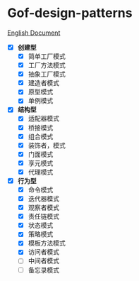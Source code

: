 # Gof-design-patterns
[English Document](https://github.com/bennetty74/gof-design-patterns/blob/master/README.md)
- [x] **创建型**
    - [x] 简单工厂模式
    - [x] 工厂方法模式
    - [x] 抽象工厂模式
    - [x] 建造者模式
    - [x] 原型模式
    - [x] 单例模式
- [x] **结构型**
    - [x] 适配器模式
    - [x] 桥接模式
    - [x] 组合模式
    - [x] 装饰者，模式
    - [x] 门面模式
    - [x] 享元模式
    - [x] 代理模式
- [x] **行为型**
    - [x] 命令模式
    - [x] 迭代器模式
    - [x] 观察者模式
    - [x] 责任链模式
    - [x] 状态模式
    - [x] 策略模式
    - [x] 模板方法模式
    - [x] 访问者模式
    - [ ] 中间者模式
    - [ ] 备忘录模式
